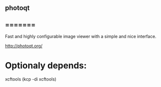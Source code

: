 ## photoqt
## =======

Fast and highly configurable image viewer with a simple and nice interface.

http://photoqt.org/

# Optionaly depends: 
xcftools (kcp -di xcftools)
